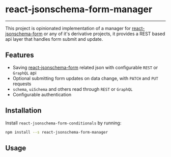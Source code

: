 # react-jsonschema-form-manager
--------

This project is opinionated implementation of a manager for [react-jsonschema-form](https://github.com/mozilla-services/react-jsonschema-form) 
or any of it's derivative projects, it provides a REST based api layer that 
handles form submit and update.

## Features

- Saving [react-jsonschema-form](https://github.com/mozilla-services/react-jsonschema-form) related json with configurable `REST` or `GraphQL` api
- Optional submitting form updates on data change, with `PATCH` and `PUT` requests
- `schema`, `uiSchema` and others  read through `REST` or `GraphQL`
- Configurable authentication

## Installation

Install `react-jsonschema-form-conditionals` by running:

```bash
npm install --s react-jsonschema-form-manager
```

## Usage

